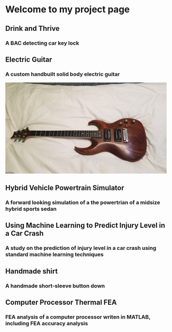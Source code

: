 # Welcome to my project page

## Drink and Thrive 
### A BAC detecting car key lock

## Electric Guitar
### A custom handbuilt solid body electric guitar
<img src="images/unstrung_guitar.jpg" alt="guitar" class="inline"/>

## Hybrid Vehicle Powertrain Simulator
### A forward looking simulation of a the powertrian of a midsize hybrid sports sedan

## Using Machine Learning to Predict Injury Level in a Car Crash
### A study on the prediction of injury level in a car crash using standard machine learning techniques

## Handmade shirt
### A handmade short-sleeve button down

## Computer Processor Thermal FEA
### FEA analysis of a computer processor writen in MATLAB, including FEA accuracy analysis
